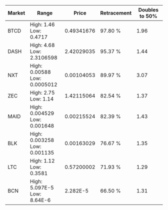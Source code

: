 | Market | Range | Price| Retracement | Doubles to 50% |
| --- | --- | --- | --- | --- |
| BTCD | High: 1.46<br />Low: 0.4717 | 0.49341676 | 97.80 % | 1.96 |
| DASH | High: 4.68<br />Low: 2.3106598 | 2.42029035 | 95.37 % | 1.44 |
| NXT | High: 0.00588<br />Low: 0.0005012 | 0.00104053 | 89.97 % | 3.07 |
| ZEC | High: 2.75<br />Low: 1.14 | 1.42115064 | 82.54 % | 1.37 |
| MAID | High: 0.004529<br />Low: 0.001648 | 0.00215524 | 82.39 % | 1.43 |
| BLK | High: 0.003258<br />Low: 0.001135 | 0.00163029 | 76.67 % | 1.35 |
| LTC | High: 1.12<br />Low: 0.3581 | 0.57200002 | 71.93 % | 1.29 |
| BCN | High: 5.097E-5<br />Low: 8.64E-6 | 2.282E-5 | 66.50 % | 1.31 |
